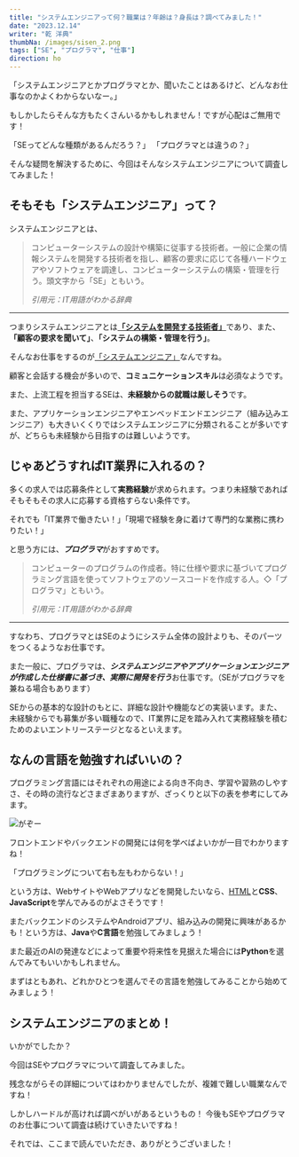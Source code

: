 ```yaml
---
title: "システムエンジニアって何？職業は？年齢は？身長は？調べてみました！"
date: "2023.12.14"
writer: "乾 洋典"
thumbNa: /images/sisen_2.png
tags: ["SE", "プログラマ", "仕事"]
direction: ho
---
```


「システムエンジニアとかプログラマとか、聞いたことはあるけど、どんなお仕事なのかよくわからないなー。」  



もしかしたらそんな方もたくさんいるかもしれません！ですが心配はご無用です！  

「SEってどんな種類があるんだろう？」
「プログラマとは違うの？」  

そんな疑問を解決するために、今回はそんなシステムエンジニアについて調査してみました！


## そもそも「システムエンジニア」って？ 


システムエンジニアとは、

> コンピューターシステムの設計や構築に従事する技術者。一般に企業の情報システムを開発する技術者を指し、顧客の要求に応じて各種ハードウェアやソフトウェアを調達し、コンピューターシステムの構築・管理を行う。頭文字から「SE」ともいう。
> 
> *引用元：IT用語がわかる辞典*

---

つまりシステムエンジニアとは<u>**「システムを開発する技術者」**</u>であり、また、**「顧客の要求を聞いて」**、**「システムの構築・管理を行う」**。

そんなお仕事をするのが<u>「システムエンジニア」</u>なんですね。

顧客と会話する機会が多いので、**コミュニケーションスキル**は必須なようです。

また、上流工程を担当するSEは、**未経験からの就職は厳しそう**です。



また、アプリケーションエンジニアやエンベッドエンドエンジニア（組み込みエンジニア）も大きいくくりではシステムエンジニアに分類されることが多いですが、どちらも未経験から目指すのは難しいようです。


## じゃあどうすればIT業界に入れるの？

多くの求人では応募条件として**実務経験**が求められます。つまり未経験であればそもそもその求人に応募する資格すらない条件です。

それでも「IT業界で働きたい！」「現場で経験を身に着けて専門的な業務に携わりたい！」

と思う方には、***プログラマ***がおすすめです。

> コンピューターのプログラムの作成者。特に仕様や要求に基づいてプログラミング言語を使ってソフトウェアのソースコードを作成する人。◇「プログラマ」ともいう。
>
>*引用元：IT用語がわかる辞典*

---

すなわち、プログラマとはSEのようにシステム全体の設計よりも、そのパーツをつくるようなお仕事です。

また一般に、プログラマは、***システムエンジニアやアプリケーションエンジニアが作成した仕様書に基づき、実際に開発を行う***お仕事です。（SEがプログラマを兼ねる場合もあります）

SEからの基本的な設計のもとに、詳細な設計や機能などの実装います。また、未経験からでも募集が多い職種なので、IT業界に足を踏み入れて実務経験を積むためのよいエントリーステージとなるといえます。


## なんの言語を勉強すればいいの？

プログラミング言語にはそれぞれの用途による向き不向き、学習や習熟のしやすさ、その時の流行などさまざまありますが、ざっくりと以下の表を参考にしてみます。

![がぞー](/images/sisen_1.png)

フロントエンドやバックエンドの開発には何を学べばよいかが一目でわかりますね！

「プログラミングについて右も左もわからない！」

という方は、WebサイトやWebアプリなどを開発したいなら、<u>HTML</U>と**CSS**、**JavaScript**を学んでみるのがよさそうです！

またバックエンドのシステムやAndroidアプリ、組み込みの開発に興味があるかも！という方は、**Java**や**C言語**を勉強してみましょう！

また最近のAIの発達などによって重要や将来性を見据えた場合には**Python**を選んでみてもいいかもしれません。

まずはともあれ、どれかひとつを選んでその言語を勉強してみることから始めてみましょう！

## システムエンジニアのまとめ！

いかがでしたか？

今回はSEやプログラマについて調査してみました。

残念ながらその詳細についてはわかりませんでしたが、複雑で難しい職業なんですね！

しかしハードルが高ければ調べがいがあるというもの！
今後もSEやプログラマのお仕事について調査は続けていきたいですね！

それでは、ここまで読んでいただき、ありがとうございました！





<!--
- aaa
    - bbb

```
int main(int argc, char* argv[])
{
    printf("Hello, World!!¥n");
    return 0;
}
```






<!--
[がぞー](http://www.yahoo.co.jp/)
![がぞー](/images/engnr_1.jpg)
-->



